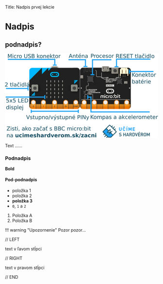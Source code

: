 Title:	Nadpis prvej lekcie 

# Nadpis
## podnadpis?

![Image of micro:bit's parts](images/microbit_parts.png)

Text ......


### Podnadpis

**Bold**  

#### Pod-podnadpis

* položka 1
* položka 2
* **položka 3**
* `0`, `1` a `2` 



1. Položka A
2. Položka B

!!! warning "Upozornenie"
	Pozor pozor...

// LEFT

text v ľavom stĺpci

// RIGHT

text v pravom stĺpci

// END
